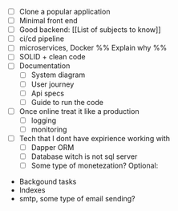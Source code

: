 - [ ] Clone a popular application
- [ ] Minimal front end
- [ ] Good backend: [[List of subjects to know]] 
- [ ] ci/cd pipeline 
- [ ] microservices, Docker  %% Explain why %%
- [ ] SOLID + clean code
- [ ] Documentation
	- [ ] System diagram
	- [ ] User journey
	- [ ] Api specs
	- [ ] Guide to run the code
- [ ] Once online treat it like a production
	- [ ] logging
	- [ ] monitoring
- [ ] Tech that I dont have expirience working with
	- [ ] Dapper ORM
	- [ ] Database witch is not sql server
	- [ ] Some type of monetezation?
Optional:
- Backgound tasks
- Indexes
- smtp, some type of email sending?